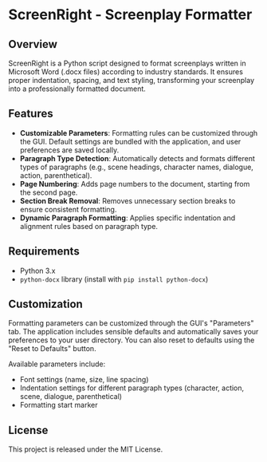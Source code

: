 # ScreenRight - Screenplay Formatter

## Overview

ScreenRight is a Python script designed to format screenplays written in Microsoft Word (.docx files) according to industry standards. It ensures proper indentation, spacing, and text styling, transforming your screenplay into a professionally formatted document.

## Features

- **Customizable Parameters**: Formatting rules can be customized through the GUI. Default settings are bundled with the application, and user preferences are saved locally.
- **Paragraph Type Detection**: Automatically detects and formats different types of paragraphs (e.g., scene headings, character names, dialogue, action, parenthetical).
- **Page Numbering**: Adds page numbers to the document, starting from the second page.
- **Section Break Removal**: Removes unnecessary section breaks to ensure consistent formatting.
- **Dynamic Paragraph Formatting**: Applies specific indentation and alignment rules based on paragraph type.

## Requirements

- Python 3.x
- `python-docx` library (install with `pip install python-docx`)

## Customization

Formatting parameters can be customized through the GUI's "Parameters" tab. The application includes sensible defaults and automatically saves your preferences to your user directory. You can also reset to defaults using the "Reset to Defaults" button.

Available parameters include:
- Font settings (name, size, line spacing)
- Indentation settings for different paragraph types (character, action, scene, dialogue, parenthetical)
- Formatting start marker

## License

This project is released under the MIT License.
